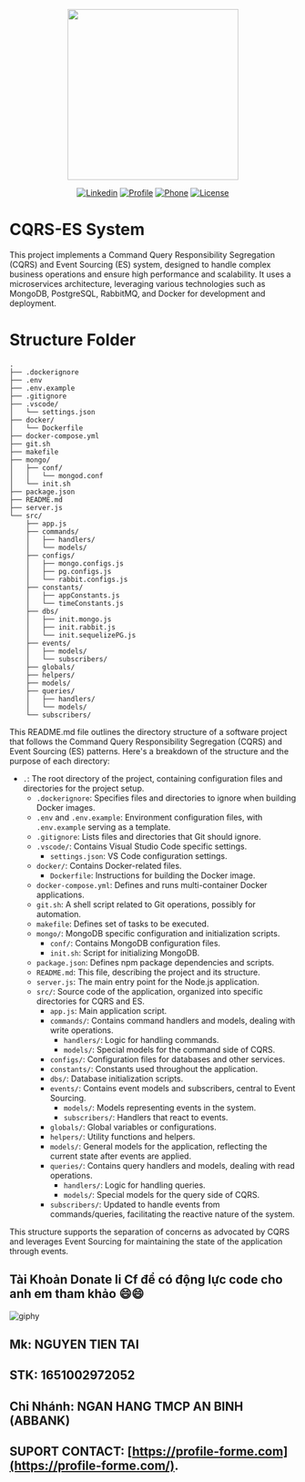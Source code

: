<p align="center"><a href="https://profile-forme.com" target="_blank"><img src="https://res.cloudinary.com/ecommerce2021/image/upload/v1659065987/avatar/logo_begsn1.png" width="300"></a></p>

<p align="center">
<a href="https://www.linkedin.com/in/tai-nguyen-tien-787545213/"><img src="https://img.icons8.com/color/48/000000/linkedin-circled--v1.png" alt="Linkedin"></a>
<a href="https://profile-forme.surge.sh"><img src="https://img.icons8.com/color/48/000000/internet--v1.png" alt="Profile"></a>
<a href="tel:0798805741"><img src="https://img.icons8.com/color/48/000000/apple-phone.png" alt="Phone"></a>
<a href = "mailto:nguyentientai10@gmail.com"><img src="https://img.icons8.com/fluency/48/000000/send-mass-email.png" alt="License"></a>
</p>

# CQRS-ES System

This project implements a Command Query Responsibility Segregation (CQRS) and Event Sourcing (ES) system, designed to handle complex business operations and ensure high performance and scalability. It uses a microservices architecture, leveraging various technologies such as MongoDB, PostgreSQL, RabbitMQ, and Docker for development and deployment.

# Structure Folder

```
.
├── .dockerignore
├── .env
├── .env.example
├── .gitignore
├── .vscode/
│   └── settings.json
├── docker/
│   └── Dockerfile
├── docker-compose.yml
├── git.sh
├── makefile
├── mongo/
│   ├── conf/
│   │   └── mongod.conf
│   └── init.sh
├── package.json
├── README.md
├── server.js
└── src/
    ├── app.js
    ├── commands/
    │   ├── handlers/
    │   └── models/
    ├── configs/
    │   ├── mongo.configs.js
    │   ├── pg.configs.js
    │   └── rabbit.configs.js
    ├── constants/
    │   ├── appConstants.js
    │   └── timeConstants.js
    ├── dbs/
    │   ├── init.mongo.js
    │   ├── init.rabbit.js
    │   └── init.sequelizePG.js
    ├── events/
    │   ├── models/
    │   └── subscribers/
    ├── globals/
    ├── helpers/
    ├── models/
    ├── queries/
    │   ├── handlers/
    │   └── models/
    └── subscribers/
```

This README.md file outlines the directory structure of a software project that follows the Command Query Responsibility Segregation (CQRS) and Event Sourcing (ES) patterns. Here's a breakdown of the structure and the purpose of each directory:

- `.`: The root directory of the project, containing configuration files and directories for the project setup.
  - `.dockerignore`: Specifies files and directories to ignore when building Docker images.
  - `.env` and `.env.example`: Environment configuration files, with `.env.example` serving as a template.
  - `.gitignore`: Lists files and directories that Git should ignore.
  - `.vscode/`: Contains Visual Studio Code specific settings.
    - `settings.json`: VS Code configuration settings.
  - `docker/`: Contains Docker-related files.
    - `Dockerfile`: Instructions for building the Docker image.
  - `docker-compose.yml`: Defines and runs multi-container Docker applications.
  - `git.sh`: A shell script related to Git operations, possibly for automation.
  - `makefile`: Defines set of tasks to be executed.
  - `mongo/`: MongoDB specific configuration and initialization scripts.
    - `conf/`: Contains MongoDB configuration files.
    - `init.sh`: Script for initializing MongoDB.
  - `package.json`: Defines npm package dependencies and scripts.
  - `README.md`: This file, describing the project and its structure.
  - `server.js`: The main entry point for the Node.js application.
  - `src/`: Source code of the application, organized into specific directories for CQRS and ES.
    - `app.js`: Main application script.
    - `commands/`: Contains command handlers and models, dealing with write operations.
      - `handlers/`: Logic for handling commands.
      - `models/`: Special models for the command side of CQRS.
    - `configs/`: Configuration files for databases and other services.
    - `constants/`: Constants used throughout the application.
    - `dbs/`: Database initialization scripts.
    - `events/`: Contains event models and subscribers, central to Event Sourcing.
      - `models/`: Models representing events in the system.
      - `subscribers/`: Handlers that react to events.
    - `globals/`: Global variables or configurations.
    - `helpers/`: Utility functions and helpers.
    - `models/`: General models for the application, reflecting the current state after events are applied.
    - `queries/`: Contains query handlers and models, dealing with read operations.
      - `handlers/`: Logic for handling queries.
      - `models/`: Special models for the query side of CQRS.
    - `subscribers/`: Updated to handle events from commands/queries, facilitating the reactive nature of the system.

This structure supports the separation of concerns as advocated by CQRS and leverages Event Sourcing for maintaining the state of the application through events.

## Tài Khoản Donate li Cf để có động lực code cho anh em tham khảo 😄😄

![giphy](https://3.bp.blogspot.com/-SzGvXn2sTmw/V6k-90GH3ZI/AAAAAAAAIsk/Q678Pil-0kITLPa3fD--JkNdnJVKi_BygCLcB/s1600/cf10-fbc08%2B%25281%2529.gif)

## Mk: NGUYEN TIEN TAI

## STK: 1651002972052

## Chi Nhánh: NGAN HANG TMCP AN BINH (ABBANK)

## SUPORT CONTACT: [https://profile-forme.com](https://profile-forme.com/).
